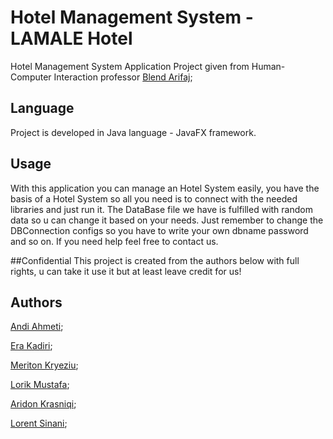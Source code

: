 # Hotel Management System - LAMALE Hotel
Hotel Management System Application Project given from Human-Computer Interaction professor [Blend Arifaj](https://github.com/BlendArifaj);

## Language
Project is developed in Java language - JavaFX framework.

## Usage
With this application you can manage an Hotel System easily, you have the basis of a Hotel System so all you need is to connect with the needed libraries and just run it.
The DataBase file we have is fulfilled with random data so u can change it based on your needs. 
Just remember to change the DBConnection configs so you have to write your own dbname password and so on.
If you need help feel free to contact us.

##Confidential
This project is created from the authors below with full rights, u can take it use it but at least leave credit for us!

## Authors
[Andi Ahmeti](https://github.com/Andi-A);

[Era Kadiri](https://github.com/EraKadiri);

[Meriton Kryeziu](https://github.com/meritonkryeziu0);

[Lorik Mustafa](https://github.com/lorikmustafa);

[Aridon Krasniqi](https://github.com/aridonkrasniqii);

[Lorent Sinani](https://github.com/lorentsinani);
